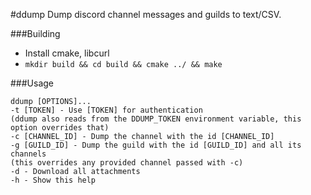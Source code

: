#ddump
Dump discord channel messages and guilds to text/CSV.

###Building
- Install cmake, libcurl
- `mkdir build && cd build && cmake ../ && make`

###Usage
```
ddump [OPTIONS]...
-t [TOKEN] - Use [TOKEN] for authentication
(ddump also reads from the DDUMP_TOKEN environment variable, this option overrides that)
-c [CHANNEL_ID] - Dump the channel with the id [CHANNEL_ID]
-g [GUILD_ID] - Dump the guild with the id [GUILD_ID] and all its channels
(this overrides any provided channel passed with -c)
-d - Download all attachments
-h - Show this help
```